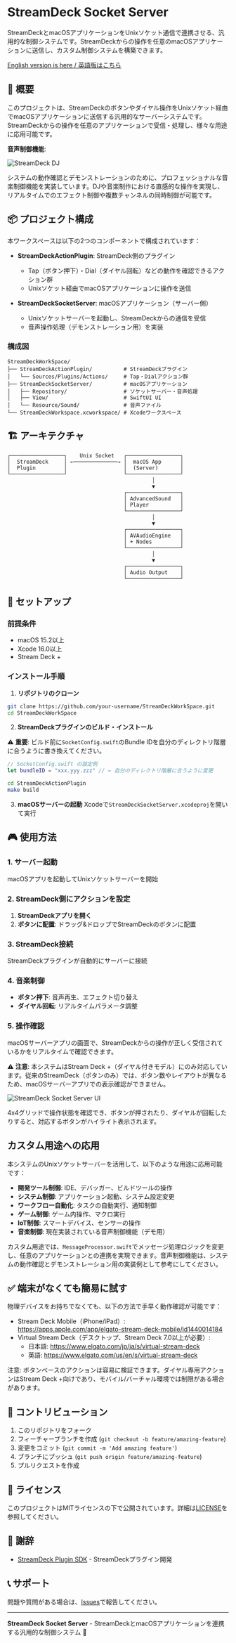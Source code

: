 # StreamDeck Socket Server

StreamDeckとmacOSアプリケーションをUnixソケット通信で連携させる、汎用的な制御システムです。StreamDeckからの操作を任意のmacOSアプリケーションに送信し、カスタム制御システムを構築できます。

[English version is here / 英語版はこちら](README.md)

## 🔌 概要

このプロジェクトは、StreamDeckのボタンやダイヤル操作をUnixソケット経由でmacOSアプリケーションに送信する汎用的なサーバーシステムです。StreamDeckからの操作を任意のアプリケーションで受信・処理し、様々な用途に応用可能です。

**音声制御機能**: 

![StreamDeck DJ](images/st_dj.png)

システムの動作確認とデモンストレーションのために、プロフェッショナルな音楽制御機能を実装しています。DJや音楽制作における直感的な操作を実現し、リアルタイムでのエフェクト制御や複数チャンネルの同時制御が可能です。

## 📦 プロジェクト構成
本ワークスペースは以下の2つのコンポーネントで構成されています：

- **StreamDeckActionPlugin**: StreamDeck側のプラグイン
  - Tap（ボタン押下）・Dial（ダイヤル回転）などの動作を確認できるアクション群
  - Unixソケット経由でmacOSアプリケーションに操作を送信

- **StreamDeckSocketServer**: macOSアプリケーション（サーバー側）
  - Unixソケットサーバーを起動し、StreamDeckからの通信を受信
  - 音声操作処理（デモンストレーション用）を実装

### 構成図

```
StreamDeckWorkSpace/
├── StreamDeckActionPlugin/          # StreamDeckプラグイン
│   └── Sources/Plugins/Actions/     # Tap・Dialアクション群
├── StreamDeckSocketServer/          # macOSアプリケーション
│   ├── Repository/                  # ソケットサーバー・音声処理
│   ├── View/                        # SwiftUI UI
│   └── Resource/Sound/              # 音声ファイル
└── StreamDeckWorkspace.xcworkspace/ # Xcodeワークスペース
```

## 🏗️ アーキテクチャ

```
┌─────────────────┐    Unix Socket   ┌─────────────────┐
│  StreamDeck     │ ←──────────────→ │  macOS App      │
│  Plugin         │                  │  (Server)       │
└─────────────────┘                  └─────────────────┘
                                              │
                                              ▼
                                     ┌─────────────────┐
                                     │ AdvancedSound   │
                                     │ Player          │
                                     └─────────────────┘
                                              │
                                              ▼
                                     ┌─────────────────┐
                                     │ AVAudioEngine   │
                                     │ + Nodes         │
                                     └─────────────────┘
                                              │
                                              ▼
                                     ┌─────────────────┐
                                     │ Audio Output    │
                                     └─────────────────┘
```

## 🚀 セットアップ

### 前提条件
- macOS 15.2以上
- Xcode 16.0以上
- Stream Deck +

### インストール手順

1. **リポジトリのクローン**
```bash
git clone https://github.com/your-username/StreamDeckWorkSpace.git
cd StreamDeckWorkSpace
```

2. **StreamDeckプラグインのビルド・インストール**

⚠️ **重要**: ビルド前に`SocketConfig.swift`のBundle IDを自分のディレクトリ階層に合うように書き換えてください。

```swift
// SocketConfig.swift の設定例
let bundleID = "xxx.yyy.zzz" // ← 自分のディレクトリ階層に合うように変更
```


```bash
cd StreamDeckActionPlugin
make build
```

3. **macOSサーバーの起動**
Xcodeで`StreamDeckSocketServer.xcodeproj`を開いて実行

## 🎮 使用方法

### 1. サーバー起動
macOSアプリを起動してUnixソケットサーバーを開始

### 2. StreamDeck側にアクションを設定
1. **StreamDeckアプリを開く**
2. **ボタンに配置**: ドラッグ&ドロップでStreamDeckのボタンに配置

### 3. StreamDeck接続
StreamDeckプラグインが自動的にサーバーに接続

### 4. 音楽制御
- **ボタン押下**: 音声再生、エフェクト切り替え
- **ダイヤル回転**: リアルタイムパラメータ調整

### 5. 操作確認
macOSサーバーアプリの画面で、StreamDeckからの操作が正しく受信されているかをリアルタイムで確認できます。

⚠️ **注意**: 本システムはStream Deck +（ダイヤル付きモデル）にのみ対応しています。従来のStreamDeck（ボタンのみ）では、ボタン数やレイアウトが異なるため、macOSサーバーアプリでの表示確認ができません。

![StreamDeck Socket Server UI](images/socket_serve_ui.png)

4x4グリッドで操作状態を確認でき、ボタンが押されたり、ダイヤルが回転したりすると、対応するボタンがハイライト表示されます。


## カスタム用途への応用
本システムのUnixソケットサーバーを活用して、以下のような用途に応用可能です：

- **開発ツール制御**: IDE、デバッガー、ビルドツールの操作
- **システム制御**: アプリケーション起動、システム設定変更
- **ワークフロー自動化**: タスクの自動実行、通知制御
- **ゲーム制御**: ゲーム内操作、マクロ実行
- **IoT制御**: スマートデバイス、センサーの操作
- **音楽制御**: 現在実装されている音声制御機能（デモ用）

カスタム用途では、`MessageProcessor.swift`でメッセージ処理ロジックを変更し、任意のアプリケーションとの連携を実現できます。音声制御機能は、システムの動作確認とデモンストレーション用の実装例として参考にしてください。

## ✅ 端末がなくても簡易に試す

物理デバイスをお持ちでなくても、以下の方法で手早く動作確認が可能です：

- Stream Deck Mobile（iPhone/iPad）: https://apps.apple.com/app/elgato-stream-deck-mobile/id1440014184
- Virtual Stream Deck（デスクトップ、Stream Deck 7.0以上が必要）:
  - 日本語: https://www.elgato.com/jp/ja/s/virtual-stream-deck
  - 英語: https://www.elgato.com/us/en/s/virtual-stream-deck

注意: ボタンベースのアクションは容易に検証できます。ダイヤル専用アクションはStream Deck +向けであり、モバイル/バーチャル環境では制限がある場合があります。

## 🤝 コントリビューション

1. このリポジトリをフォーク
2. フィーチャーブランチを作成 (`git checkout -b feature/amazing-feature`)
3. 変更をコミット (`git commit -m 'Add amazing feature'`)
4. ブランチにプッシュ (`git push origin feature/amazing-feature`)
5. プルリクエストを作成

## 📝 ライセンス

このプロジェクトはMITライセンスの下で公開されています。詳細は[LICENSE](https://opensource.org/licenses/MIT)を参照してください。

## 🙏 謝辞

- [StreamDeck Plugin SDK](https://github.com/emorydunn/StreamDeckPlugin) - StreamDeckプラグイン開発

## 📞 サポート

問題や質問がある場合は、[Issues](https://github.com/your-username/StreamDeckWorkSpace/issues)で報告してください。

---

**StreamDeck Socket Server** - StreamDeckとmacOSアプリケーションを連携する汎用的な制御システム 🔌
